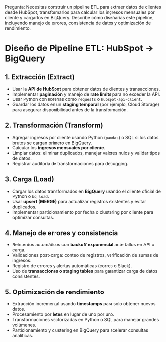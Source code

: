 Pregunta:
Necesitas construir un pipeline ETL para extraer datos de clientes desde HubSpot, transformarlos para calcular los ingresos mensuales por cliente y cargarlos en BigQuery. Describe cómo diseñarías este pipeline, incluyendo manejo de errores, consistencia de datos y optimización de rendimiento.




# Diseño de Pipeline ETL: HubSpot → BigQuery

## 1. Extracción (Extract)
- Usar la **API de HubSpot** para obtener datos de clientes y transacciones.
- Implementar **paginación** y manejo de **rate limits** para no exceder la API.
- Usar Python con librerías como `requests` o `hubspot-api-client`.
- Guardar los datos en un **staging temporal** (por ejemplo, Cloud Storage) para asegurar disponibilidad antes de la transformación.

## 2. Transformación (Transform)
- Agregar ingresos por cliente usando Python (`pandas`) o SQL si los datos brutos se cargan primero en BigQuery.
- Calcular los **ingresos mensuales por cliente**.
- Limpiar datos: eliminar duplicados, manejar valores nulos y validar tipos de datos.
- Registrar auditoría de transformaciones para debugging.

## 3. Carga (Load)
- Cargar los datos transformados en **BigQuery** usando el cliente oficial de Python o `bq load`.
- Usar **upsert (MERGE)** para actualizar registros existentes y evitar duplicados.
- Implementar particionamiento por fecha o clustering por cliente para optimizar consultas.

## 4. Manejo de errores y consistencia
- Reintentos automáticos con **backoff exponencial** ante fallos en API o carga.
- Validaciones post-carga: conteo de registros, verificación de sumas de ingresos.
- Registro de errores y alertas automáticas (correo o Slack).
- Uso de **transacciones o staging tables** para garantizar carga de datos consistentes.

## 5. Optimización de rendimiento
- Extracción incremental usando **timestamps** para solo obtener nuevos datos.
- Procesamiento por **lotes** en lugar de uno por uno.
- Transformaciones vectorizadas en Python o SQL para manejar grandes volúmenes.
- Particionamiento y clustering en BigQuery para acelerar consultas analíticas.

